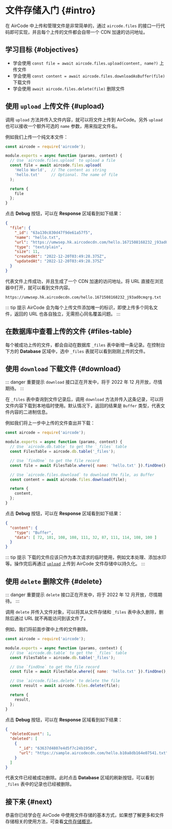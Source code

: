 # 文件存储入门 {#intro}

在 AirCode 中上传和管理文件是非常简单的，通过 `aircode.files` 的接口一行代码即可实现，并且每个上传的文件都会自带一个 CDN 加速的访问地址。

## 学习目标 {#objectives}

- 学会使用 `const file = await aircode.files.upload(content, name?)` 上传文件
- 学会使用 `const content = await aircode.files.downloadAsBuffer(file)` 下载文件
- 学会使用 `await aircode.files.delete(file)` 删除文件

## 使用 `upload` 上传文件 {#upload}

调用 `upload` 方法并传入文件内容，就可以将文件上传到 AirCode。另外 `upload` 也可以接收一个额外可选的 `name` 参数，用来指定文件名。

例如我们上传一个纯文本文件：

```js
const aircode = require('aircode');

module.exports = async function (params, context) {
  // Use `aircode.files.upload` to upload a file
  const file = await aircode.files.upload(
    'Hello World',  // The content as string
    'hello.txt'     // Optional. The name of file
  );

  return {
    file
  };
}
```

点击 **Debug** 按钮，可以在 **Response** 区域看到如下结果：

```json
{
  "file": {
    "_id": "63a130c830d47f9de61a57f5",
    "name": "hello.txt",
    "url": "https://umwsep.hk.aircodecdn.com/hello.1671508168232_j93ad0cmqrg.txt",
    "type": "text/plain",
    "size": 11,
    "createdAt": "2022-12-20T03:49:28.375Z",
    "updatedAt": "2022-12-20T03:49:28.375Z"
  }
}
```

代表文件上传成功，并且生成了一个 CDN 加速的访问地址。将 URL 直接在浏览器中打开，就可以看到文件内容。

```
https://umwsep.hk.aircodecdn.com/hello.1671508168232_j93ad0cmqrg.txt
```

::: tip 提示
AirCode 会为每个上传文件添加唯一的标识，即使上传多个同名文件，返回的 URL 也各自独立，无需担心同名覆盖问题。
:::

## 在数据库中查看上传的文件 {#files-table}

每个被成功上传的文件，都会自动在数据库 `_files` 表中新增一条记录。在控制台下方的 **Database** 区域中，选中 `_files` 表就可以看到刚刚上传的文件。

<ACImage src="/_images/1671508270037.png" mode="light" />
<ACImage src="/_images/1671508319365.png" mode="dark" />

## 使用 `download` 下载文件 {#download}

::: danger 重要提示
`download` 接口正在开发中，将于 2022 年 12 月开放，尽情期待。
:::

在 `_files` 表中查询到文件记录后，调用 `download` 方法并传入这条记录，可以将文件内容下载到本地临时使用。默认情况下，返回的结果是 `Buffer` 类型，代表文件内容的二进制信息。

例如我们将上一步中上传的文件查出并下载：

```js
const aircode = require('aircode');

module.exports = async function (params, context) {
  // Use `aircode.db.table` to get the `_files` table
  const FilesTable = aircode.db.table('_files');

  // Use `findOne` to get the file record
  const file = await FilesTable.where({ name: 'hello.txt' }).findOne();

  // Use `aircode.files.download` to download the file, as Buffer
  const content = await aircode.files.download(file);

  return {
    content,
  };
}
```

点击 **Debug** 按钮，可以在 **Response** 区域看到如下结果：

```json
{
  "content": {
    "type": "Buffer",
    "data": [ 72, 101, 108, 108, 111, 32, 87, 111, 114, 108, 100 ]
  }
}
```

::: tip 提示
下载的文件应该只作为本次请求的临时使用，例如文本处理、添加水印等。操作完后再通过 [`upload`](#upload) 上传到 AirCode 文件存储中以持久化。
:::

## 使用 `delete` 删除文件 {#delete}

::: danger 重要提示
`delete` 接口正在开发中，将于 2022 年 12 月开放，尽情期待。
:::

调用 `delete` 并传入文件对象，可以将其从文件存储和 `_files` 表中永久删除，删除后通过 URL 就不再能访问到该文件了。

例如，我们将前面步骤中上传的文件删除。

```js
const aircode = require('aircode');

module.exports = async function (params, context) {
  // Use `aircode.db.table` to get the `_files` table
  const FilesTable = aircode.db.table('_files');

  // Use `findOne` to get the file record
  const file = await FilesTable.where({ name: 'hello.txt' }).findOne();

  // Use `aircode.files.delete` to delete the file
  const result = await aircode.files.delete(file);

  return {
    result,
  };
}
```

点击 **Debug** 按钮，可以在 **Response** 区域看到如下结果：

```json
{
  "deletedCount": 1,
  "deleted": [
    {
      "_id": "63637d4807e4d5f7c24b195d",
      "url": "https://sample.aircodecdn.com/hello.b10a8db164e07541.txt"
    }
  ]
}
```

代表文件已经被成功删除。此时点击 **Database** 区域的刷新按钮，可以看到 `_files` 表中的记录也已经被删除。

## 接下来 {#next}

恭喜你已经学会在 AirCode 中使用文件存储的基本方式，如果想了解更多和文件存储相关的使用方法，可查看[文件存储概览](/guide/files/)。
